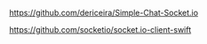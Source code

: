 https://github.com/dericeira/Simple-Chat-Socket.io

https://github.com/socketio/socket.io-client-swift
